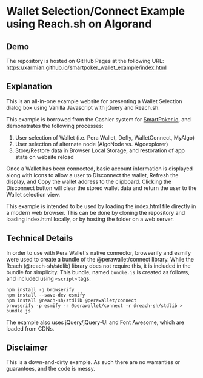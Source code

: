 # Wallet Selection/Connect Example using Reach.sh on Algorand

## Demo
The repository is hosted on GitHub Pages at the following URL:
https://xarmian.github.io/smartpoker_wallet_example/index.html

## Explanation
This is an all-in-one example website for presenting a Wallet Selection dialog box using Vanilla Javascript with jQuery and Reach.sh.

This example is borrowed from the Cashier system for [SmartPoker.io](https://smartpoker.io), and demonstrates the following processes:
1. User selection of Wallet (i.e. Pera Wallet, Defly, WalletConnect, MyAlgo)
2. User selection of alternate node (AlgoNode vs. Algoexplorer)
3. Store/Restore data in Browser Local Storage, and restoration of app state on website reload

Once a Wallet has been connected, basic account information is displayed along with icons to allow a user to Disconnect the wallet, Refresh the display, and Copy the wallet address to the clipboard. Clicking the Disconnect button will clear the stored wallet data and return the user to the Wallet selection view.

This example is intended to be used by loading the index.html file directly in a modern web browser. This can be done by cloning the repository and loading index.html locally, or by hosting the folder on a web server.

## Technical Details
In order to use with Pera Wallet's native connector, browserify and esmify were used to create a bundle of the @perawallet/connect library. While the Reach (@reach-sh/stdlib) library does not require this, it is included in the bundle for simplicity. This bundle, named `bundle.js` is created as follows, and included using `<script>` tags:

```
npm install -g browserify
npm install --save-dev esmify
npm install @reach-sh/stdlib @perawallet/connect
browserify -p esmify -r @perawallet/connect -r @reach-sh/stdlib > bundle.js
```

The example also uses jQuery/jQuery-UI and Font Awesome, which are loaded from CDNs.

## Disclaimer
This is a down-and-dirty example. As such there are no warranties or guarantees, and the code is messy.
